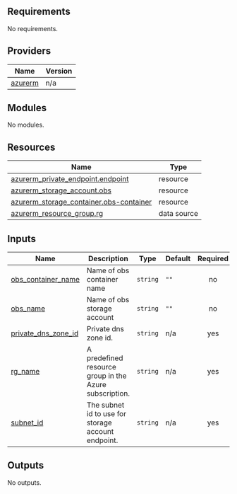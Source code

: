 <!-- BEGIN_TF_DOCS -->
## Requirements

No requirements.

## Providers

| Name | Version |
|------|---------|
| <a name="provider_azurerm"></a> [azurerm](#provider\_azurerm) | n/a |

## Modules

No modules.

## Resources

| Name | Type |
|------|------|
| [azurerm_private_endpoint.endpoint](https://registry.terraform.io/providers/hashicorp/azurerm/latest/docs/resources/private_endpoint) | resource |
| [azurerm_storage_account.obs](https://registry.terraform.io/providers/hashicorp/azurerm/latest/docs/resources/storage_account) | resource |
| [azurerm_storage_container.obs-container](https://registry.terraform.io/providers/hashicorp/azurerm/latest/docs/resources/storage_container) | resource |
| [azurerm_resource_group.rg](https://registry.terraform.io/providers/hashicorp/azurerm/latest/docs/data-sources/resource_group) | data source |

## Inputs

| Name | Description | Type | Default | Required |
|------|-------------|------|---------|:--------:|
| <a name="input_obs_container_name"></a> [obs\_container\_name](#input\_obs\_container\_name) | Name of obs container name | `string` | `""` | no |
| <a name="input_obs_name"></a> [obs\_name](#input\_obs\_name) | Name of obs storage account | `string` | `""` | no |
| <a name="input_private_dns_zone_id"></a> [private\_dns\_zone\_id](#input\_private\_dns\_zone\_id) | Private dns zone id. | `string` | n/a | yes |
| <a name="input_rg_name"></a> [rg\_name](#input\_rg\_name) | A predefined resource group in the Azure subscription. | `string` | n/a | yes |
| <a name="input_subnet_id"></a> [subnet\_id](#input\_subnet\_id) | The subnet id to use for storage account endpoint. | `string` | n/a | yes |

## Outputs

No outputs.
<!-- END_TF_DOCS -->